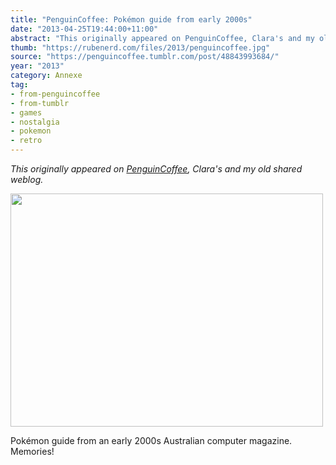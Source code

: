 ```yaml
---
title: "PenguinCoffee: Pokémon guide from early 2000s"
date: "2013-04-25T19:44:00+11:00"
abstract: "This originally appeared on PenguinCoffee, Clara's and my old shared weblog."
thumb: "https://rubenerd.com/files/2013/penguincoffee.jpg"
source: "https://penguincoffee.tumblr.com/post/48843993684/"
year: "2013"
category: Annexe
tag:
- from-penguincoffee
- from-tumblr
- games
- nostalgia
- pokemon
- retro
---
```

*This originally appeared on [PenguinCoffee](https://rubenerd.com/tag/from-penguincoffee/), Clara's and my old shared weblog.*

<img src="https://rubenerd.com/files/museum/penguincoffee-48843993684@1x.jpg" alt="" style="width:500px; height:373px;" srcset="https://rubenerd.com/files/museum/penguincoffee-48843993684@1x.jpg 1x, https://rubenerd.com/files/museum/penguincoffee-48843993684@2x.jpg 2x" />

Pokémon guide from an early 2000s Australian computer magazine. Memories!

